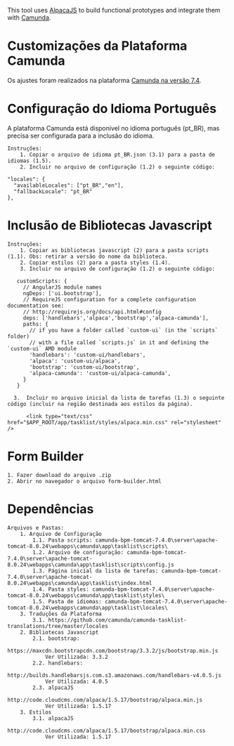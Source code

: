This tool uses [AlpacaJS](https://github.com/gitana/alpaca) to build functional prototypes and integrate them with [Camunda](https://github.com/camunda/camunda-bpm-platform).

# Customizações da Plataforma Camunda

Os ajustes foram realizados na plataforma [Camunda na versão 7.4](https://docs.camunda.org/manual/7.4/).

# Configuração do Idioma Português

A plataforma Camunda está disponível no idioma português (pt_BR), mas precisa ser configurada para a inclusão do idioma.

	Instruções:
		1. Copiar o arquivo de idioma pt_BR.json (3.1) para a pasta de idiomas (1.5).
		2. Incluir no arquivo de configuração (1.2) o seguinte código:
	
```
"locales": {
  "availableLocales": ["pt_BR","en"],
  "fallbackLocale": "pt_BR"
},
```

# Inclusão de Bibliotecas Javascript

	Instruções:
		1. Copiar as bibliotecas javascript (2) para a pasta scripts (1.1). Obs: retirar a versão do nome da biblioteca.
		2. Copiar estilos (2) para a pasta styles (1.4).
		3. Incluir no arquivo de configuração (1.2) o seguinte código:

```		
   customScripts: {
	 // AngularJS module names
	 ngDeps: ['ui.bootstrap'],
	 // RequireJS configuration for a complete configuration documentation see:
	 // http://requirejs.org/docs/api.html#config
	 deps: ['handlebars','alpaca','bootstrap','alpaca-camunda'],
	 paths: {
	   // if you have a folder called `custom-ui` (in the `scripts` folder)
	   // with a file called `scripts.js` in it and defining the `custom-ui` AMD module
	   'handlebars': 'custom-ui/handlebars',
	   'alpaca': 'custom-ui/alpaca',
	   'bootstrap': 'custom-ui/bootstrap',
	   'alpaca-camunda': 'custom-ui/alpaca-camunda',
	 }
   }
```
	  3.  Incluir no arquivo inicial da lista de tarefas (1.3) o seguinte código (incluir na região destinada aos estilos da página).
	 
```
	  <link type="text/css" href="$APP_ROOT/app/tasklist/styles/alpaca.min.css" rel="stylesheet" />
```

# Form Builder
	
	1. Fazer download do arquivo .zip
	2. Abrir no navegador o arquivo form-builder.html
	

# Dependências

	Arquivos e Pastas:
		1. Arquivo de Configuração
			1.1. Pasta scripts: camunda-bpm-tomcat-7.4.0\server\apache-tomcat-8.0.24\webapps\camunda\app\tasklist\scripts\
			1.2. Arquivo de configuração: camunda-bpm-tomcat-7.4.0\server\apache-tomcat-8.0.24\webapps\camunda\app\tasklist\scripts\config.js
			1.3. Página inicial da lista de tarefas: camunda-bpm-tomcat-7.4.0\server\apache-tomcat-8.0.24\webapps\camunda\app\tasklist\index.html
			1.4. Pasta styles: camunda-bpm-tomcat-7.4.0\server\apache-tomcat-8.0.24\webapps\camunda\app\tasklist\styles\
			1.5. Pasta de idiomas: camunda-bpm-tomcat-7.4.0\server\apache-tomcat-8.0.24\webapps\camunda\app\tasklist\locales\
		3. Traduções da Plataforma
			3.1. https://github.com/camunda/camunda-tasklist-translations/tree/master/locales
		2. Bibliotecas Javascript
			2.1. bootstrap:
				https://maxcdn.bootstrapcdn.com/bootstrap/3.3.2/js/bootstrap.min.js
				Ver Utilizada: 3.3.2
			2.2. handlebars:
				http://builds.handlebarsjs.com.s3.amazonaws.com/handlebars-v4.0.5.js
				Ver Utilizada: 4.0.5
			2.3. alpacaJS
				http://code.cloudcms.com/alpaca/1.5.17/bootstrap/alpaca.min.js
				Ver Utilizada: 1.5.17
		3. Estilos
			3.1. alpacaJS
				http://code.cloudcms.com/alpaca/1.5.17/bootstrap/alpaca.min.css
				Ver Utilizada: 1.5.17
